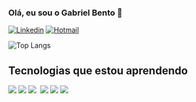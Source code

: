 

### Olá, eu sou o Gabriel Bento 👋
[![Linkedin](https://img.shields.io/badge/LinkedIn-0077B5?style=for-the-badge&logo=linkedin&logoColor=white)](https://www.linkedin.com/in/gabriel-bento-63b540300/)
[![Hotmail](https://img.shields.io/badge/Gmail-D14836?style=for-the-badge&logo=gmail&logoColor=white)](mailto:gabriel.bento@germinare.org.br)

![Top Langs](https://github-readme-stats.vercel.app/api/top-langs/?username=GabrielB3nto&layout=compact)

## Tecnologias que estou aprendendo

<div>
    <img src='https://img.shields.io/badge/HTML5-E34F26?style=for-the-badge&logo=html5&logoColor=white'></img>
    <img src='https://img.shields.io/badge/CSS3-1572B6?style=for-the-badge&logo=css3&logoColor=white'></img>
    <img src='https://img.shields.io/badge/Java-ED8B00?style=for-the-badge&logo=openjdk&logoColor=white'></img>
    <img src=''></img>
    <img src='https://img.shields.io/badge/PostgreSQL-316192?style=for-the-badge&logo=postgresql&logoColor=white'></img>
    <img src='https://img.shields.io/badge/Ubuntu-E95420?style=for-the-badge&logo=ubuntu&logoColor=white'></img>
    <img src='    https://img.shields.io/badge/Python-3776AB?style=for-the-badge&logo=python&logoColor=white'><img>
</div>


